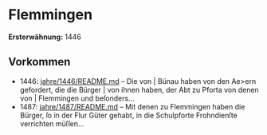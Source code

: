 # Flemmingen

**Ersterwähnung:** 1446

## Vorkommen
- 1446: [jahre/1446/README.md](../jahre/1446/README.md) – Die von |
Bünau haben von den Ae>ern gefordert, die die Bürger |
von ihnen haben, der Abt zu Pforta von denen von |
Flemmingen und beſonders...
- 1487: [jahre/1487/README.md](../jahre/1487/README.md) – Mit denen zu Flemmingen haben die Bürger, ſo in
der Flur Güter gehabt, in die Schulpforte Frohndienſte
verrichten müſſen...
